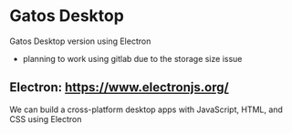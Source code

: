 # Gatos Desktop 
Gatos Desktop version using Electron
- planning to work using gitlab due to the storage size issue
## Electron: https://www.electronjs.org/ 
We can build a cross-platform desktop apps with JavaScript, HTML, and CSS using Electron